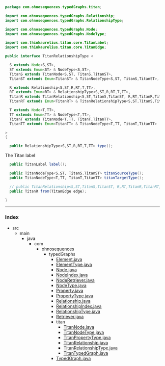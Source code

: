 
```java
package com.ohnosequences.typedGraphs.titan;

import com.ohnosequences.typedGraphs.Relationship;
import com.ohnosequences.typedGraphs.RelationshipType;

import com.ohnosequences.typedGraphs.Node;
import com.ohnosequences.typedGraphs.NodeType;

import com.thinkaurelius.titan.core.TitanLabel;
import com.thinkaurelius.titan.core.TitanEdge;

public interface TitanRelationshipType <

  S extends Node<S,ST>,
  ST extends Enum<ST> & NodeType<S,ST>,
  TitanS extends TitanNode<S,ST, TitanS,TitanST>,
  TitanST extends Enum<TitanST> & TitanNodeType<S,ST, TitanS,TitanST>,

  R extends Relationship<S,ST,R,RT,T,TT>, 
  RT extends Enum<RT> & RelationshipType<S,ST,R,RT,T,TT>,
  TitanR extends TitanRelationship<S,ST,TitanS,TitanST, R,RT,TitanR,TitanRT, T,TT,TitanT,TitanTT>,
  TitanRT extends Enum<TitanRT> & TitanRelationshipType<S,ST,TitanS,TitanST, R,RT,TitanR,TitanRT, T,TT,TitanT,TitanTT>,

  T extends Node<T,TT>,
  TT extends Enum<TT> & NodeType<T,TT>,
  TitanT extends TitanNode<T,TT, TitanT,TitanTT>,
  TitanTT extends Enum<TitanTT> & TitanNodeType<T,TT, TitanT,TitanTT>

>
{

  public RelationshipType<S,ST,R,RT,T,TT> type();
```


  The Titan label


```java
  public TitanLabel label();

  public TitanNodeType<S,ST, TitanS,TitanST> titanSourceType();
  public TitanNodeType<T,TT, TitanT,TitanTT> titanTargetType();

  // public TitanRelationship<S,ST,TitanS,TitanST, R,RT,TitanR,TitanRT, T,TT,TitanT,TitanTT> from(TitanEdge edge);
  public TitanR from(TitanEdge edge);

}
```


------

### Index

+ src
  + main
    + java
      + com
        + ohnosequences
          + typedGraphs
            + [Element.java][main/java/com/ohnosequences/typedGraphs/Element.java]
            + [ElementType.java][main/java/com/ohnosequences/typedGraphs/ElementType.java]
            + [Node.java][main/java/com/ohnosequences/typedGraphs/Node.java]
            + [NodeIndex.java][main/java/com/ohnosequences/typedGraphs/NodeIndex.java]
            + [NodeRetriever.java][main/java/com/ohnosequences/typedGraphs/NodeRetriever.java]
            + [NodeType.java][main/java/com/ohnosequences/typedGraphs/NodeType.java]
            + [Property.java][main/java/com/ohnosequences/typedGraphs/Property.java]
            + [PropertyType.java][main/java/com/ohnosequences/typedGraphs/PropertyType.java]
            + [Relationship.java][main/java/com/ohnosequences/typedGraphs/Relationship.java]
            + [RelationshipIndex.java][main/java/com/ohnosequences/typedGraphs/RelationshipIndex.java]
            + [RelationshipType.java][main/java/com/ohnosequences/typedGraphs/RelationshipType.java]
            + [Retriever.java][main/java/com/ohnosequences/typedGraphs/Retriever.java]
            + titan
              + [TitanNode.java][main/java/com/ohnosequences/typedGraphs/titan/TitanNode.java]
              + [TitanNodeType.java][main/java/com/ohnosequences/typedGraphs/titan/TitanNodeType.java]
              + [TitanPropertyType.java][main/java/com/ohnosequences/typedGraphs/titan/TitanPropertyType.java]
              + [TitanRelationship.java][main/java/com/ohnosequences/typedGraphs/titan/TitanRelationship.java]
              + [TitanRelationshipType.java][main/java/com/ohnosequences/typedGraphs/titan/TitanRelationshipType.java]
              + [TitanTypedGraph.java][main/java/com/ohnosequences/typedGraphs/titan/TitanTypedGraph.java]
            + [TypedGraph.java][main/java/com/ohnosequences/typedGraphs/TypedGraph.java]

[main/java/com/ohnosequences/typedGraphs/Element.java]: ../Element.java.md
[main/java/com/ohnosequences/typedGraphs/ElementType.java]: ../ElementType.java.md
[main/java/com/ohnosequences/typedGraphs/Node.java]: ../Node.java.md
[main/java/com/ohnosequences/typedGraphs/NodeIndex.java]: ../NodeIndex.java.md
[main/java/com/ohnosequences/typedGraphs/NodeRetriever.java]: ../NodeRetriever.java.md
[main/java/com/ohnosequences/typedGraphs/NodeType.java]: ../NodeType.java.md
[main/java/com/ohnosequences/typedGraphs/Property.java]: ../Property.java.md
[main/java/com/ohnosequences/typedGraphs/PropertyType.java]: ../PropertyType.java.md
[main/java/com/ohnosequences/typedGraphs/Relationship.java]: ../Relationship.java.md
[main/java/com/ohnosequences/typedGraphs/RelationshipIndex.java]: ../RelationshipIndex.java.md
[main/java/com/ohnosequences/typedGraphs/RelationshipType.java]: ../RelationshipType.java.md
[main/java/com/ohnosequences/typedGraphs/Retriever.java]: ../Retriever.java.md
[main/java/com/ohnosequences/typedGraphs/titan/TitanNode.java]: TitanNode.java.md
[main/java/com/ohnosequences/typedGraphs/titan/TitanNodeType.java]: TitanNodeType.java.md
[main/java/com/ohnosequences/typedGraphs/titan/TitanPropertyType.java]: TitanPropertyType.java.md
[main/java/com/ohnosequences/typedGraphs/titan/TitanRelationship.java]: TitanRelationship.java.md
[main/java/com/ohnosequences/typedGraphs/titan/TitanRelationshipType.java]: TitanRelationshipType.java.md
[main/java/com/ohnosequences/typedGraphs/titan/TitanTypedGraph.java]: TitanTypedGraph.java.md
[main/java/com/ohnosequences/typedGraphs/TypedGraph.java]: ../TypedGraph.java.md
